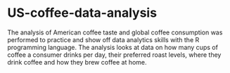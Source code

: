 # US-coffee-data-analysis
The analysis of American coffee taste and global coffee consumption was performed to practice and show off data analytics skills with the R programming language. The analysis looks at data on how many cups of coffee a consumer drinks per day, their preferred roast levels, where they drink coffee and how they brew coffee at home.

